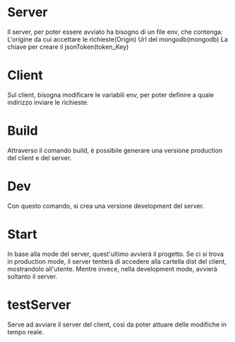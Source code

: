 # Server
Il server, per poter essere avviato ha bisogno di un file env, che contenga:
L'origine da cui accettare le richieste(Origin)
Url del mongodb(mongodb)
La chiave per creare il jsonToken(token_Key)

# Client
Sul client, bisogna modificare le variabili env, per poter definire a quale indirizzo inviare le richieste.

# Build
Attraverso il comando build, è possibile generare una versione production del client e del server.

# Dev
Con questo comando, si crea una versione development del server.

# Start
In base alla mode del server, quest'ultimo avvierà il progetto. Se ci si trova in production mode, il server tenterà di accedere alla cartella dist del client, mostrandolo all'utente. Mentre invece, nella development mode, avvierà soltanto il server.

# testServer 
Serve ad avviare il server del client, così da poter attuare delle modifiche in tempo reale.
